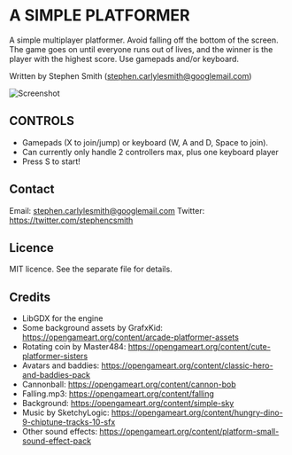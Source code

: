 # A SIMPLE PLATFORMER
A simple multiplayer platformer.  Avoid falling off the bottom of the screen.  The game goes on until everyone runs out of lives, and the winner is the player with the highest score.  Use gamepads and/or keyboard.

Written by Stephen Smith (stephen.carlylesmith@googlemail.com)

![Screenshot](docs/screenshots/gameplay1.gif)


## CONTROLS
* Gamepads (X to join/jump) or keyboard (W, A and D, Space to join).
* Can currently only handle 2 controllers max, plus one keyboard player
* Press S to start!


## Contact
Email: stephen.carlylesmith@googlemail.com
Twitter: https://twitter.com/stephencsmith


## Licence
MIT licence.  See the separate file for details.


## Credits
* LibGDX for the engine
* Some background assets by GrafxKid: https://opengameart.org/content/arcade-platformer-assets
* Rotating coin by Master484: https://opengameart.org/content/cute-platformer-sisters
* Avatars and baddies: https://opengameart.org/content/classic-hero-and-baddies-pack
* Cannonball: https://opengameart.org/content/cannon-bob
* Falling.mp3: https://opengameart.org/content/falling
* Background: https://opengameart.org/content/simple-sky
* Music by SketchyLogic: https://opengameart.org/content/hungry-dino-9-chiptune-tracks-10-sfx
* Other sound effects: https://opengameart.org/content/platform-small-sound-effect-pack

